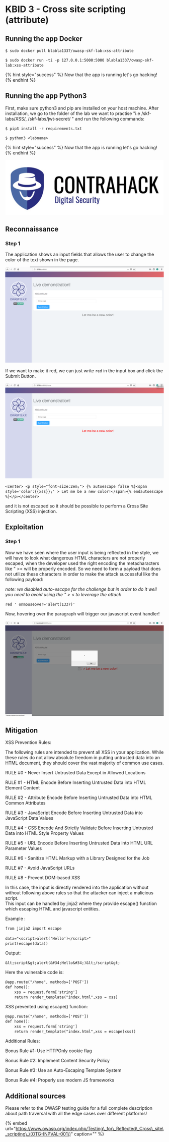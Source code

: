 # KBID 3 - Cross site scripting \(attribute\)

## Running the app Docker

```text
$ sudo docker pull blabla1337/owasp-skf-lab:xss-attribute
```

```text
$ sudo docker run -ti -p 127.0.0.1:5000:5000 blabla1337/owasp-skf-lab:xss-attribute
```

{% hint style="success" %}
Now that the app is running let's go hacking!
{% endhint %}

## Running the app Python3

First, make sure python3 and pip are installed on your host machine.
After installation, we go to the folder of the lab we want to practise
"i.e /skf-labs/XSS/, /skf-labs/jwt-secret/ " and run the following commands:

```
$ pip3 install -r requirements.txt
```

```
$ python3 <labname>
```

{% hint style="success" %}
 Now that the app is running let's go hacking!
{% endhint %}


![Docker image and write-up thanks to Contrahack.io !](.gitbook/assets/screen-shot-2019-03-04-at-21.33.32.png)

## Reconnaissance

### Step 1

The application shows an input fields that allows the user to change the color of the text shown in the page.

![](.gitbook/assets/xss-attribute-1.png)

If we want to make it red, we can just write `red` in the input box and click the Submit Button.

![](.gitbook/assets/xss-attribute-2.png)

```markup
<center> <p style="font-size:2em;"> {% autoescape false %}<span style='color:{{xss}};' > Let me be a new color!</span>{% endautoescape %}</p></center>
```

and it is not escaped so it should be possible to perform a Cross Site Scripting \(XSS\) injection.

## Exploitation

### Step 1

Now we have seen where the user input is being reflected in the style, we will have to look what dangerous HTML characters are not properly escaped, when the developer used the right encoding the metacharacters like " >< will be properly encoded. So we need to form a payload that does not utilize these characters in order to make the attack successful like the following payload:

*note: we disabled auto-escape for the challenge but in order to do it well you need to avoid using the " > < to leverage the attack*


```text
red ' onmouseover='alert(1337)'
```

Now, hovering over the paragraph will trigger our javascript event handler!

![](.gitbook/assets/xss-attribute-4.png)

## Mitigation

XSS Prevention Rules:

The following rules are intended to prevent all XSS in your application. While these rules do not allow absolute freedom in putting untrusted data into an HTML document, they should cover the vast majority of common use cases.

RULE #0 - Never Insert Untrusted Data Except in Allowed Locations

RULE #1 - HTML Encode Before Inserting Untrusted Data into HTML Element Content

RULE #2 - Attribute Encode Before Inserting Untrusted Data into HTML Common Attributes

RULE #3 - JavaScript Encode Before Inserting Untrusted Data into JavaScript Data Values

RULE #4 - CSS Encode And Strictly Validate Before Inserting Untrusted Data into HTML Style Property Values

RULE #5 - URL Encode Before Inserting Untrusted Data into HTML URL Parameter Values

RULE #6 - Sanitize HTML Markup with a Library Designed for the Job

RULE #7 - Avoid JavaScript URLs

RULE #8 - Prevent DOM-based XSS

In this case, the input is directly rendered into the application without without following above rules so that the attacker can inject a malicious script.\
This input can be handled by jinja2 where they provide escape() function which escaping HTML and javascript entities.

Example :
```
from jinja2 import escape

data="<script>alert('Hello')</script>"
print(escape(data))
```

Output:
```
&lt;script&gt;alert(&#34;Hello&#34;)&lt;/script&gt;
```
Here the vulnerable code is:
```
@app.route("/home", methods=['POST'])
def home():
    xss = request.form['string']
    return render_template("index.html",xss = xss)
```

XSS prevented using escape() function:
```
@app.route("/home", methods=['POST'])
def home():
    xss = request.form['string']
    return render_template("index.html",xss = escape(xss))
```

Additional Rules:

Bonus Rule #1: Use HTTPOnly cookie flag

Bonus Rule #2: Implement Content Security Policy

Bonus Rule #3: Use an Auto-Escaping Template System

Bonus Rule #4: Properly use modern JS frameworks

## Additional sources

Please refer to the OWASP testing guide for a full complete description about path traversal with all the edge cases over different platforms!

{% embed url="https://www.owasp.org/index.php/Testing\_for\_Reflected\_Cross\_site\_scripting\_\(OTG-INPVAL-001\)" caption="" %}
